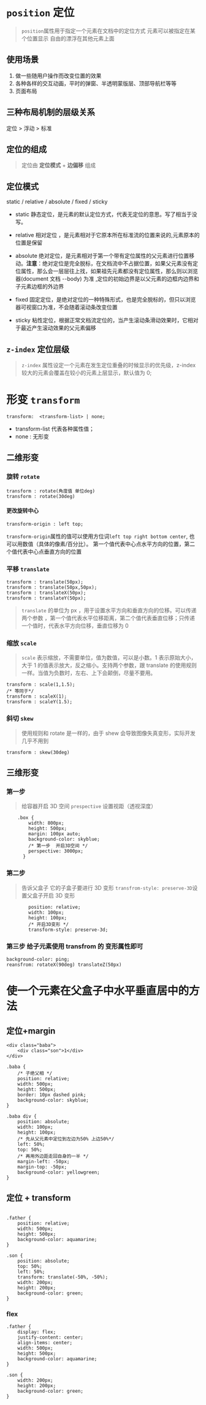 # `position` 定位

> `position`属性用于指定一个元素在文档中的定位方式 元素可以被指定在某个位置显示 自由的漂浮在其他元素上面

## 使用场景

1. 做一些随用户操作而改变位置的效果
2. 各种各样的交互动画，平时的弹窗、半透明蒙版层、顶部导航栏等等
3. 页面布局

## 三种布局机制的层级关系

定位 > 浮动 > 标准

## 定位的组成

> 定位由 **定位模式** + **边偏移** 组成

## 定位模式

static / relative / absolute / fixed / sticky

- static 静态定位，是元素的默认定位方式，代表无定位的意思。写了相当于没写。

- relative 相对定位 ，是元素相对于它原本所在标准流的位置来说的,元素原本的位置是保留

- absolute 绝对定位，是元素相对于第一个带有定位属性的父元素进行位置移动。**注意**：绝对定位是完全脱标，在文档流中不占据位置，如果父元素没有定位属性，那么会一层层往上找，如果祖先元素都没有定位属性，那么则以浏览器(document 文档 --body) 为准 ,定位的初始边界是以父元素的边框内边界和子元素边框的外边界

- fixed 固定定位，是绝对定位的一种特殊形式，也是完全脱标的，但只以浏览器可视窗口为准，不会随着滚动条改变位置

- sticky 粘性定位，根据正常文档流定位的，当产生滚动条滑动效果时，它相对于最近产生滚动效果的父元素偏移

## `z-index` 定位层级

> `z-index` 属性设定一个元素在发生定位重叠的时候显示的优先级，z-index 较大的元素会覆盖在较小的元素上层显示，默认值为 0;

# 形变 `transform`

```
transform:  <transform-list> | none;
```

- transform-list 代表各种属性值；
- none : 无形变

## 二维形变

### 旋转 `rotate`

```
transform : rotate(角度值 单位deg)
transform : rotate(30deg)
```

#### 更改旋转中心

```
transform-origin : left top;
```

`transform-origin`属性的值可以使用方位词`left top right bottom center`, 也可以用数值（具体的像素/百分比）。 第一个值代表中心点水平方向的位置，第二个值代表中心点垂直方向的位置

### 平移 `translate`

```
transform : translate(50px);
transform : translate(50px,50px);
transform : translateX(50px);
transform : translateY(50px);

```

> `translate` 的单位为 px ，用于设置水平方向和垂直方向的位移。可以传递两个参数 ，第一个值代表水平位移距离，第二个值代表垂直位移；只传递一个值时，代表水平方向位移，垂直位移为 0

### 缩放 `scale`

> `scale` 表示缩放，不需要单位，值为数值，可以是小数。1 表示原始大小，大于 1 的值表示放大，反之缩小。支持两个参数，跟 translate 的使用规则一样。当值为负数时，左右、上下会颠倒，尽量不要用。

```
transform : scale(1,1.5);
/* 等同于*/
transform : scaleX(1);
transform : scaleY(1.5);
```

### 斜切 `skew`

> 使用规则和 rotate 是一样的，由于 shew 会导致图像失真变形，实际开发几乎不用到

```
transform : skew(30deg)
```

## 三维形变

### 第一步

> 给容器开启 3D 空间
> `prespective` 设置视距（透视深度）

```
    .box {
        width: 800px;
        height: 500px;
        margin: 100px auto;
        background-color: skyblue;
        /* 第一步  开启3D空间 */
        perspective: 3000px;
      }
```

### 第二步

> 告诉父盒子 它的子盒子要进行 3D 变形
> `transfrom-style: preserve-3D`设置父盒子开启 3D 变形

```
        position: relative;
        width: 100px;
        height: 100px;
        /* 开启3D变形 */
        transform-style: preserve-3d;
```

### 第三步 给子元素使用 transfrom 的 变形属性即可

```
background-color: ping;
reansfrom: rotateX(90deg) translateZ(50px)
```

# 使一个元素在父盒子中水平垂直居中的方法

## 定位+margin

```
<div class="baba">
    <div class="son">1</div>
</div>

.baba {
    /* 子绝父相 */
    position: relative;
    width: 500px;
    height: 500px;
    border: 10px dashed pink;
    background-color: skyblue;
}

.baba div {
    position: absolute;
    width: 100px;
    height: 100px;
    /* 先从父元素中定位到左边为50% 上边50%*/
    left: 50%;
    top: 50%;
    /* 再用外边距走回自身的一半 */
    margin-left: -50px;
    margin-top: -50px;
    background-color: yellowgreen;
}
```

## 定位 + transform

```

.father {
    position: relative;
    width: 500px;
    height: 500px;
    background-color: aquamarine;
}

.son {
    position: absolute;
    top: 50%;
    left: 50%;
    transform: translate(-50%, -50%);
    width: 200px;
    height: 200px;
    background-color: green;
}
```

### flex

```
.father {
    display: flex;
    justify-content: center;
    align-items: center;
    width: 500px;
    height: 500px;
    background-color: aquamarine;
}

.son {
    width: 200px;
    height: 200px;
    background-color: green;
}
```
